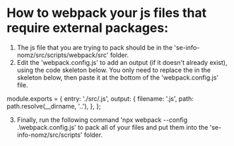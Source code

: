 # How to webpack your js files that require external packages:

1. The js file that you are trying to pack should be in the 'se-info-nomz/src/scripts/webpack/src' folder.
2. Edit the 'webpack.config.js' to add an output (if it doesn't already exist), using the code skeleton below. You only need to replace the <filename> in the skeleton below, then paste it at the bottom of the 'webpack.config.js' file.

module.exports = {
    entry: './src/<filename>.js',
    output: {
        filename: '<filename>.js',
        path: path.resolve(__dirname, '..'),
    },
};

3. Finally, run the following command 'npx webpack --config .\webpack.config.js' to pack all of your files and put them into the 'se-info-nomz/src/scripts' folder.